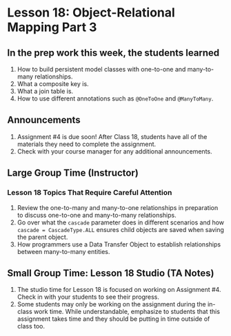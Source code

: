 # Lesson 18: Object-Relational Mapping Part 3

## In the prep work this week, the students learned

1. How to build persistent model classes with one-to-one and many-to-many relationships.
1. What a composite key is.
1. What a join table is.
1. How to use different annotations such as ``@OneToOne`` and ``@ManyToMany``.

## Announcements

1. Assignment #4 is due soon! After Class 18, students have all of the materials they need to complete the assignment.
1. Check with your course manager for any additional announcements.

## Large Group Time (Instructor)

### Lesson 18 Topics That Require Careful Attention
1. Review the one-to-many and many-to-one relationships in preparation to discuss one-to-one and many-to-many relationships.
1. Go over what the ``cascade`` parameter does in different scenarios and how ``cascade = CascadeType.ALL`` ensures child objects are saved when saving the parent object.
1. How programmers use a Data Transfer Object to establish relationships between many-to-many entities.


## Small Group Time: Lesson 18 Studio (TA Notes)

1. The studio time for Lesson 18 is focused on working on Assignment #4. Check in with your students to see their progress.
1. Some students may only be working on the assignment during the in-class work time. While understandable, emphasize to students that this assignment takes time and they should be putting in time outside of class too.